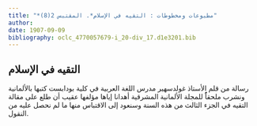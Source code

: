 ```yaml
---
title: "*مطبوعات ومخطوطات : التقيه في الإسلام*. المقتبس 2(8)"
author: 
date: 1907-09-09
bibliography: oclc_4770057679-i_20-div_17.d1e3201.bib
---
```




##  التقيه في الإسلام 


 رسالة من قلم  الأستاذ  غولدسهير  مدرس اللغة العربية في  كلية بودابست  كتبها بالألمانية ونشرب ملحقاًُ للمجلة الألمانية المشرقية أهدانا إياها مؤلفها عقيب أن طلع على مقالة التقيه في الجزء الثالث من هذه السنة وسنعود إلى الاقتباس منها ما لم نحصل عليه من النقول. 

